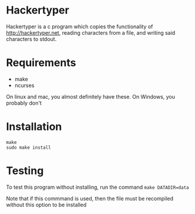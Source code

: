 # Hackertyper

Hackertyper is a c program which copies the functionality of http://hackertyper.net, reading characters from a file, and writing said characters to stdout.

# Requirements

* make
* ncurses

On linux and mac, you almost definitely have these. On Windows, you probably don't

# Installation
    make
    sudo make install


# Testing
To test this program without installing, run the command
    `make DATADIR=data`

Note that if this commmand is used, then the file must be recompiled without this option to be installed


